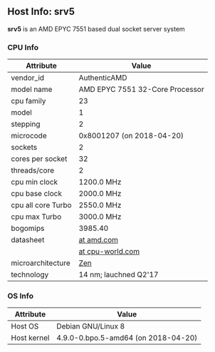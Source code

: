 ## Host Info: srv5

**srv5** is an AMD EPYC 7551 based dual socket server system

### CPU Info

| Attribute | Value |
| --------- | ----- |
| vendor_id    | AuthenticAMD |
| model name   | AMD EPYC 7551 32-Core Processor |
| cpu family   | 23 |
| model        | 1 |
| stepping     | 2 |
| microcode    | 0x8001207 (on 2018-04-20) |
| sockets      | 2 |
| cores per socket | 32 |
| threads/core | 2 |
| cpu min clock   | 1200.0 MHz |
| cpu base clock  | 2000.0 MHz |
| cpu all core Turbo | 2550.0 MHz |
| cpu max Turbo | 3000.0 MHz |
| bogomips     | 3985.40 |
| datasheet    | [at amd.com](https://www.amd.com/en/products/cpu/amd-epyc-7551) |
|              | [at cpu-world.com](http://www.cpu-world.com/CPUs/Zen/AMD-EPYC%207551.html) |
| microarchitecture | [Zen](https://en.wikipedia.org/wiki/Zen_(microarchitecture)) |
| technology   | 14 nm; lauchned Q2'17 |


### OS Info

| Attribute | Value |
| --------- | ----- |
| Host OS      | Debian GNU/Linux 8 |
| Host kernel  | 4.9.0-0.bpo.5-amd64 (on 2018-04-20) |
